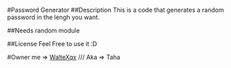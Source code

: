 #Password Generator
##Description
This is a code that generates a random password in the lengh you want.

##Needs
random module

##License
Feel Free to use it :D

#Owner
me => [WalteXqx](https://github.com/WalteXqx) /// Aka => Taha